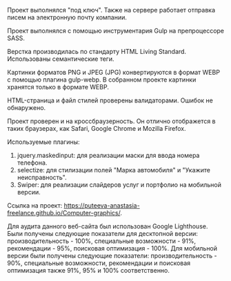 Проект выполнялся "под ключ". Также на сервере работает отправка писем на электронную почту компании.

Проект выполнялся с помощью инструментария Gulp на препроцессоре SASS.

Верстка производилась по стандарту HTML Living Standard. Использованы семантические теги.

Картинки форматов PNG и JPEG (JPG) конвертируются в формат WEBP c помощью плагина gulp-webp. В собранном проекте картинки хранятся только в формате WEBP.

HTML-страница и файл стилей проверены валидаторами. Ошибок не обнаружено.

Проект проверен и на кроссбраузерность. Он отлично отображется в таких браузерах, как Safari, Google Chrome и Mozilla Firefox.

Используемые плагины:

1. jquery.maskedinput: для реализации маски для ввода номера телефона.
2. selectize: для стилизации полей "Марка автомобиля" и "Укажите неисправность".
3. Swiper: для реализации слайдеров услуг и портфолио на мобильной версии.

Ссылка на проект: https://puteeva-anastasia-freelance.github.io/Computer-graphics/.

Для аудита данного веб-сайта был использован Google Lighthouse. Были получены следующие показатели для десктопной версии: производительность - 100%, специальные возможности - 91%, рекомендации - 95%, поисковая оптимизация - 100%. Для мобильной версии были получены следующие показатели: производительность - 90%, специальные возможности, рекомендации и поисковая оптимизация также 91%, 95% и 100% соответственно.